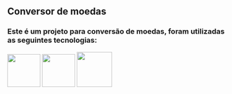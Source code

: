 <h2>Conversor de moedas</h2>
<h3>Este é um projeto para conversão de moedas, foram utilizadas as seguintes tecnologias:</h3>
<img width= 75px src="https://img.shields.io/badge/HTML5-E34F26?style=for-the-badge&logo=html5&logoColor=white">
<img width= 75px src="https://img.shields.io/badge/CSS-239120?&style=for-the-badge&logo=css3&logoColor=white">
<img width= 80px src="https://img.shields.io/badge/JavaScript-323330?style=for-the-badge&logo=javascript&logoColor=F7DF1E">
